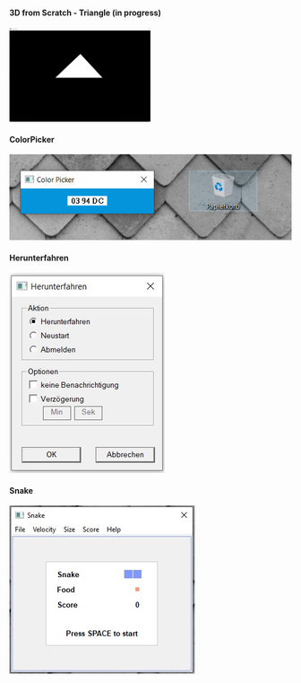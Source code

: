 #### 3D from Scratch - Triangle (in progress)
<p float="left">
  <img src="Screenshots/Triangle.png" width="50%"/>
</p>

#### ColorPicker
<p float="left">
  <img src="Screenshots/ColorPicker.jpg"/>
</p>

#### Herunterfahren
<p float="left">
  <img src="Screenshots/Herunterfahren.jpg"/>
</p>

#### Snake
<p float="left">
  <img src="Screenshots/Snake.jpg"/>
</p>
